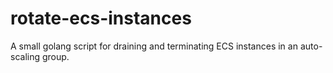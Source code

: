 # rotate-ecs-instances
A small golang script for draining and terminating ECS instances in an auto-scaling group.
